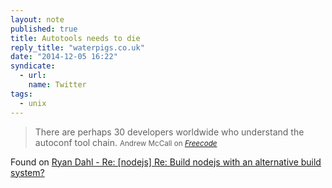 ```yaml
---
layout: note
published: true
title: Autotools needs to die
reply_title: "waterpigs.co.uk"
date: "2014-12-05 16:22"
syndicate:
  - url:
    name: Twitter
tags:
  - unix
---
```


> There are perhaps 30 developers worldwide who understand the autoconf tool chain.
> <small>Andrew McCall on <a href="http://freecode.com/articles/stop-the-autoconf-insanity-why-we-need-a-new-build-system"><cite title="Freecode">Freecode</cite></a></small>

Found on [Ryan Dahl - Re: [nodejs] Re: Build nodejs with an alternative build system?](https://groups.google.com/forum/#!activity/nodejs/2JvBi5ikhDgJ/nodejs/Nq0AjcoEtlg/OuMlVARTZo4J)

